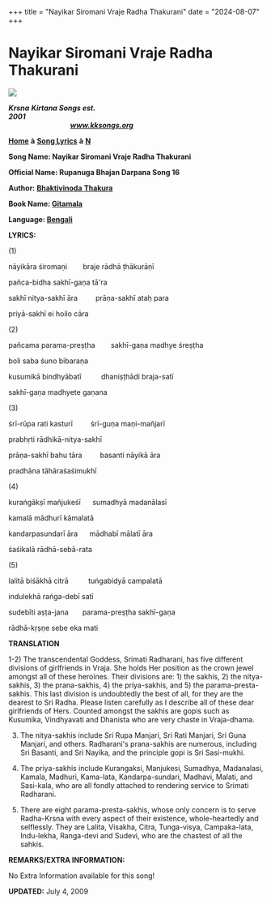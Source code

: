 +++
title = "Nayikar Siromani Vraje Radha Thakurani"
date = "2024-08-07"
+++

# Nayikar Siromani Vraje Radha Thakurani
**[![](http://kksongs.org/image_files/image002.jpg)](http://kksongs.org/)**

**_Krsna_** **_Kirtana Songs est. 2001_**                                                                                                                                                      **_www.kksongs.org_**

**[Home](http://kksongs.org/)** **à** **[Song Lyrics](http://kksongs.org/lyrics.html)** **à** **[N](http://kksongs.org/songs/song_n.html)**

**Song Name: Nayikar Siromani Vraje Radha Thakurani**

**Official Name: Rupanuga Bhajan Darpana Song 16**

**Author:** [**Bhaktivinoda** **Thakura**](http://kksongs.org/authors/list/bhaktivinoda.html)

**Book Name: [Gitamala](http://kksongs.org/authors/gitamala.html)**

**Language: [Bengali](http://kksongs.org/language/list/bengali.html)**

**LYRICS:**

(1)

nāyikāra śiromaṇi        braje rādhā ṭhākurāṇī

pañca-bidha sakhī-gaṇa tā'ra

sakhī nitya-sakhī āra         prāṇa-sakhī ataḥ para

priyā-sakhī ei hoilo cāra

(2)

pañcama parama-preṣṭha        sakhī-gaṇa madhye śreṣṭha

boli saba śuno bibaraṇa

kusumikā bindhyābatī          dhaniṣṭhādi braja-satī

sakhī-gaṇa madhyete gaṇana

(3)

śrī-rūpa rati kasturī         śrī-guṇa maṇi-mañjarī

prabhṛti rādhikā-nitya-sakhī

prāṇa-sakhī bahu tāra         basanti nāyikā āra

pradhāna tāhāraśaśimukhī

(4)

kurańgākṣī mañjukeśī      sumadhyā madanālasī

kamalā mādhurī kāmalatā

kandarpasundarī āra      mādhabī mālatī āra

śaśikalā rādhā-sebā-rata

(5)

lalitā biśākhā citrā          tuńgabidyā campalatā

indulekhā rańga-debī satī

sudebīti aṣṭa-jana       parama-preṣṭha sakhī-gaṇa

rādhā-kṛṣṇe sebe eka mati

**TRANSLATION**

1-2) The transcendental Goddess, Srimati Radharani, has five different divisions of girlfriends in Vraja. She holds Her position as the crown jewel amongst all of these heroines. Their divisions are: 1) the sakhis, 2) the nitya-sakhis, 3) the prana-sakhis, 4) the priya-sakhis, and 5) the parama-presta-sakhis. This last division is undoubtedly the best of all, for they are the dearest to Sri Radha. Please listen carefully as I describe all of these dear girlfriends of Hers. Counted amongst the sakhis are gopis such as Kusumika, Vindhyavati and Dhanista who are very chaste in Vraja-dhama.

3) The nitya-sakhis include Sri Rupa Manjari, Sri Rati Manjari, Sri Guna Manjari, and others. Radharani's prana-sakhis are numerous, including Sri Basanti, and Sri Nayika, and the principle gopi is Sri Sasi-mukhi.

4) The priya-sakhis include Kurangaksi, Manjukesi, Sumadhya, Madanalasi, Kamala, Madhuri, Kama-lata, Kandarpa-sundari, Madhavi, Malati, and Sasi-kala, who are all fondly attached to rendering service to Srimati Radharani.

5) There are eight parama-presta-sakhis, whose only concern is to serve Radha-Krsna with every aspect of their existence, whole-heartedly and selflessly. They are Lalita, Visakha, Citra, Tunga-visya, Campaka-lata, Indu-lekha, Ranga-devi and Sudevi, who are the chastest of all the sahkis.

**REMARKS/EXTRA INFORMATION:**

No Extra Information available for this song!

**UPDATED:** July 4, 2009